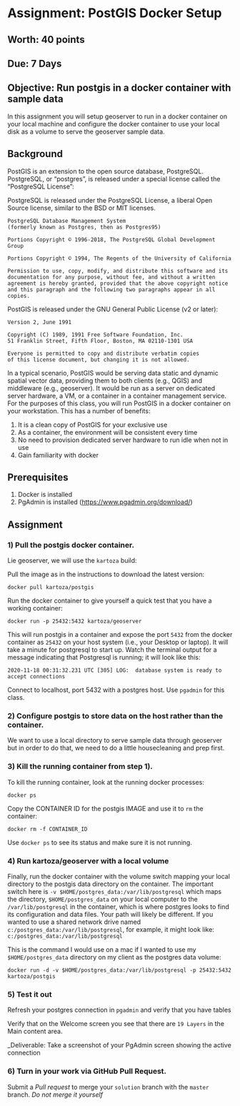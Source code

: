 # Assignment: PostGIS Docker Setup
## Worth: 40 points
## Due: 7 Days

## Objective: Run postgis in a docker container with sample data

In this assignment you will setup geoserver to run in a docker container on your local machine and configure the docker container to use your local disk as a volume to serve the geoserver sample data. 

## Background
PostGIS is an extension to the open source database, PostgreSQL. PostgreSQL, or “postgres”, is released under a special license called the “PostgreSQL License”:

PostgreSQL is released under the PostgreSQL License, a liberal Open Source license, similar to the BSD or MIT licenses.
```
PostgreSQL Database Management System
(formerly known as Postgres, then as Postgres95)

Portions Copyright © 1996-2018, The PostgreSQL Global Development Group

Portions Copyright © 1994, The Regents of the University of California

Permission to use, copy, modify, and distribute this software and its documentation for any purpose, without fee, and without a written agreement is hereby granted, provided that the above copyright notice and this paragraph and the following two paragraphs appear in all copies.
```
PostGIS is released under the GNU General Public License (v2 or later):

``` GNU GENERAL PUBLIC LICENSE
Version 2, June 1991

Copyright (C) 1989, 1991 Free Software Foundation, Inc.
51 Franklin Street, Fifth Floor, Boston, MA 02110-1301 USA

Everyone is permitted to copy and distribute verbatim copies
of this license document, but changing it is not allowed.
```

In a typical scenario, PostGIS would be serving data static and dynamic spatial vector data, providing them to both clients (e.g., QGIS) and middleware (e.g., geoserver). It  would be run as a server on dedicated server hardware, a VM, or a container in a container management service. For the purposes of this class, you will run PostGIS in a docker container on your workstation. This has a number of benefits:
1) It is a clean copy of PostGIS for your exclusive use
2) As a container, the environment will be consistent every time
3) No need to provision dedicated server hardware to run idle when not in use
4) Gain familiarity with docker

## Prerequisites
1) Docker is installed
2) PgAdmin is installed (https://www.pgadmin.org/download/)

## Assignment

### 1) Pull the postgis docker container.

Lie geoserver, we will use the `kartoza` build:


Pull the image as in the instructions to download the latest version:

```
docker pull kartoza/postgis
```

Run the docker container to give yourself a quick test that you have a working container:

```
docker run -p 25432:5432 kartoza/geoserver
```

This will run postgis in a container and expose the port `5432` from the docker container as `25432` on your host system (i.e., your Desktop or laptop). It will take a minute for postgresql to start up. Watch the terminal output for a message indicating that Postgresql is running; it will look like this: 
```
2020-11-18 00:31:32.231 UTC [305] LOG:  database system is ready to accept connections
```

Connect to localhost, port 5432 with a postgres host. Use  `pgadmin` for this class.

### 2) Configure postgis to store data on the host rather than the container.

We want to use a local directory to serve sample data through geoserver but in order to do that, we need to do a little housecleaning and prep first.

### 3) Kill the running container from step 1). 
To kill the running container, look at the running docker processes:
```
docker ps
```
Copy the CONTAINER ID for the postgis IMAGE and use it to `rm` the container:
```
docker rm -f CONTAINER_ID
```
Use `docker ps` to see its status and make sure it is not running.

### 4) Run kartoza/geoserver with a local volume
Finally, run the docker container with the volume switch mapping your local directory to the postgis data directory on the container. The important switch here is `-v $HOME/postgres_data:/var/lib/postgresql` which maps the directory, `$HOME/postgres_data` on your local computer to the `/var/lib/postgresql` in the container, which is where postgres looks to find its configuration and data files. Your path will likely be different. If you wanted to use a shared network drive named `c:/postgres_data:/var/lib/postgresql`, for example, it might look like: `c:/postgres_data:/var/lib/postgresql`

This is the command I would use on a mac if I wanted to use my `$HOME/postgres_data` directory on my client as the postgres data volume:

```
docker run -d -v $HOME/postgres_data:/var/lib/postgresql -p 25432:5432 kartoza/postgis
```

### 5) Test it out
Refresh your postgres connection in `pgadmin` and verify that you have tables

Verify that on the Welcome screen you see that there are `19 Layers` in the Main content area. 

_Deliverable: Take a screenshot of your PgAdmin screen showing the active connection

### 6) Turn in your work via GitHub Pull Request. 

Submit a *Pull request* to merge your `solution` branch with the `master` branch. _Do not merge it yourself_

